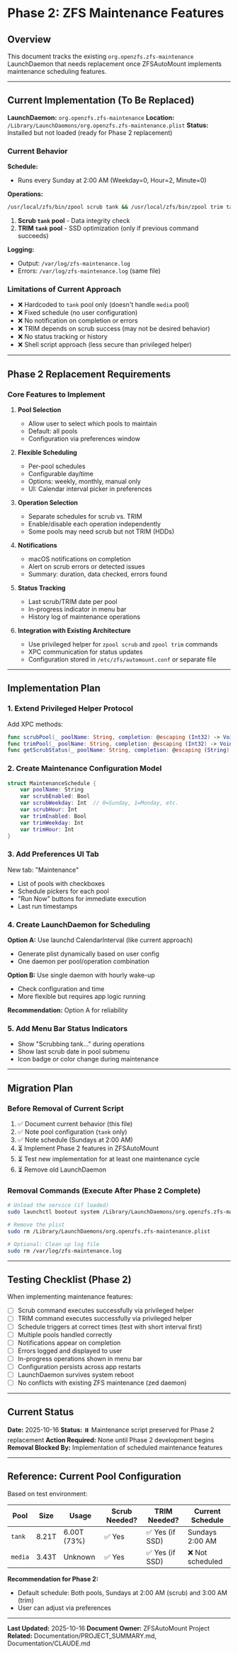# Phase 2: ZFS Maintenance Features

## Overview

This document tracks the existing `org.openzfs.zfs-maintenance` LaunchDaemon that needs replacement once ZFSAutoMount implements maintenance scheduling features.

---

## Current Implementation (To Be Replaced)

**LaunchDaemon:** `org.openzfs.zfs-maintenance`
**Location:** `/Library/LaunchDaemons/org.openzfs.zfs-maintenance.plist`
**Status:** Installed but not loaded (ready for Phase 2 replacement)

### Current Behavior

**Schedule:**
- Runs every Sunday at 2:00 AM (Weekday=0, Hour=2, Minute=0)

**Operations:**
```bash
/usr/local/zfs/bin/zpool scrub tank && /usr/local/zfs/bin/zpool trim tank
```

1. **Scrub `tank` pool** - Data integrity check
2. **TRIM `tank` pool** - SSD optimization (only if previous command succeeds)

**Logging:**
- Output: `/var/log/zfs-maintenance.log`
- Errors: `/var/log/zfs-maintenance.log` (same file)

### Limitations of Current Approach

- ❌ Hardcoded to `tank` pool only (doesn't handle `media` pool)
- ❌ Fixed schedule (no user configuration)
- ❌ No notification on completion or errors
- ❌ TRIM depends on scrub success (may not be desired behavior)
- ❌ No status tracking or history
- ❌ Shell script approach (less secure than privileged helper)

---

## Phase 2 Replacement Requirements

### Core Features to Implement

1. **Pool Selection**
   - Allow user to select which pools to maintain
   - Default: all pools
   - Configuration via preferences window

2. **Flexible Scheduling**
   - Per-pool schedules
   - Configurable day/time
   - Options: weekly, monthly, manual only
   - UI: Calendar interval picker in preferences

3. **Operation Selection**
   - Separate schedules for scrub vs. TRIM
   - Enable/disable each operation independently
   - Some pools may need scrub but not TRIM (HDDs)

4. **Notifications**
   - macOS notifications on completion
   - Alert on scrub errors or detected issues
   - Summary: duration, data checked, errors found

5. **Status Tracking**
   - Last scrub/TRIM date per pool
   - In-progress indicator in menu bar
   - History log of maintenance operations

6. **Integration with Existing Architecture**
   - Use privileged helper for `zpool scrub` and `zpool trim` commands
   - XPC communication for status updates
   - Configuration stored in `/etc/zfs/automount.conf` or separate file

---

## Implementation Plan

### 1. Extend Privileged Helper Protocol

Add XPC methods:
```swift
func scrubPool(_ poolName: String, completion: @escaping (Int32) -> Void)
func trimPool(_ poolName: String, completion: @escaping (Int32) -> Void)
func getScrubStatus(_ poolName: String, completion: @escaping (String) -> Void)
```

### 2. Create Maintenance Configuration Model

```swift
struct MaintenanceSchedule {
    var poolName: String
    var scrubEnabled: Bool
    var scrubWeekday: Int  // 0=Sunday, 1=Monday, etc.
    var scrubHour: Int
    var trimEnabled: Bool
    var trimWeekday: Int
    var trimHour: Int
}
```

### 3. Add Preferences UI Tab

New tab: "Maintenance"
- List of pools with checkboxes
- Schedule pickers for each pool
- "Run Now" buttons for immediate execution
- Last run timestamps

### 4. Create LaunchDaemon for Scheduling

**Option A:** Use launchd CalendarInterval (like current approach)
- Generate plist dynamically based on user config
- One daemon per pool/operation combination

**Option B:** Use single daemon with hourly wake-up
- Check configuration and time
- More flexible but requires app logic running

**Recommendation:** Option A for reliability

### 5. Add Menu Bar Status Indicators

- Show "Scrubbing tank..." during operations
- Show last scrub date in pool submenu
- Icon badge or color change during maintenance

---

## Migration Plan

### Before Removal of Current Script

1. ✅ Document current behavior (this file)
2. ✅ Note pool configuration (`tank` only)
3. ✅ Note schedule (Sundays at 2:00 AM)
4. ⏳ Implement Phase 2 features in ZFSAutoMount
5. ⏳ Test new implementation for at least one maintenance cycle
6. ⏳ Remove old LaunchDaemon

### Removal Commands (Execute After Phase 2 Complete)

```bash
# Unload the service (if loaded)
sudo launchctl bootout system /Library/LaunchDaemons/org.openzfs.zfs-maintenance.plist

# Remove the plist
sudo rm /Library/LaunchDaemons/org.openzfs.zfs-maintenance.plist

# Optional: Clean up log file
sudo rm /var/log/zfs-maintenance.log
```

---

## Testing Checklist (Phase 2)

When implementing maintenance features:

- [ ] Scrub command executes successfully via privileged helper
- [ ] TRIM command executes successfully via privileged helper
- [ ] Schedule triggers at correct times (test with short interval first)
- [ ] Multiple pools handled correctly
- [ ] Notifications appear on completion
- [ ] Errors logged and displayed to user
- [ ] In-progress operations shown in menu bar
- [ ] Configuration persists across app restarts
- [ ] LaunchDaemon survives system reboot
- [ ] No conflicts with existing ZFS maintenance (zed daemon)

---

## Current Status

**Date:** 2025-10-16
**Status:** ⏸️ Maintenance script preserved for Phase 2 replacement
**Action Required:** None until Phase 2 development begins
**Removal Blocked By:** Implementation of scheduled maintenance features

---

## Reference: Current Pool Configuration

Based on test environment:

| Pool | Size | Usage | Scrub Needed? | TRIM Needed? | Current Schedule |
|------|------|-------|---------------|--------------|------------------|
| `tank` | 8.21T | 6.00T (73%) | ✅ Yes | ✅ Yes (if SSD) | Sundays 2:00 AM |
| `media` | 3.43T | Unknown | ✅ Yes | ✅ Yes (if SSD) | ❌ Not scheduled |

**Recommendation for Phase 2:**
- Default schedule: Both pools, Sundays at 2:00 AM (scrub) and 3:00 AM (trim)
- User can adjust via preferences

---

**Last Updated:** 2025-10-16
**Document Owner:** ZFSAutoMount Project
**Related:** Documentation/PROJECT_SUMMARY.md, Documentation/CLAUDE.md
